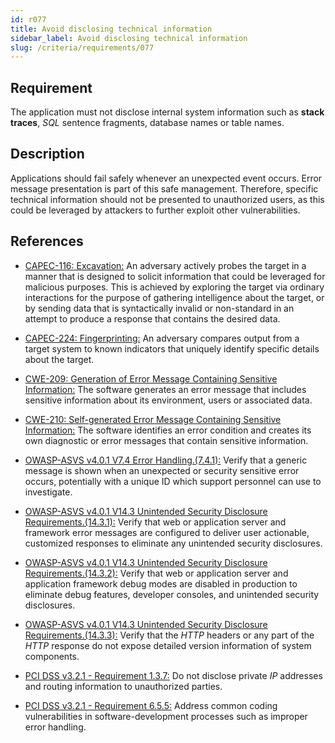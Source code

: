 ```yaml
---
id: r077
title: Avoid disclosing technical information
sidebar_label: Avoid disclosing technical information
slug: /criteria/requirements/077
---
```


## Requirement

The application must not disclose internal system information
such as **stack traces**, *SQL* sentence fragments,
database names or table names.

## Description

Applications should fail safely
whenever an unexpected event occurs.
Error message presentation
is part of this safe management.
Therefore,
specific technical information
should not be presented to unauthorized users,
as this could be leveraged by attackers
to further exploit other vulnerabilities.

## References

- [CAPEC-116: Excavation:](http://capec.mitre.org/data/definitions/116.html)
An adversary actively probes the target
in a manner that is designed
to solicit information
that could be leveraged for malicious purposes.
This is achieved by exploring the target
via ordinary interactions
for the purpose of gathering intelligence
about the target,
or by sending data that is syntactically invalid
or non-standard in an attempt
to produce a response
that contains the desired data.

- [CAPEC-224: Fingerprinting:](http://capec.mitre.org/data/definitions/224.html)
An adversary compares output
from a target system to known indicators
that uniquely identify specific details
about the target.

- [CWE-209: Generation of Error Message Containing Sensitive Information:](https://cwe.mitre.org/data/definitions/209.html)
The software generates an error message
that includes sensitive information
about its environment,
users or associated data.

- [CWE-210: Self-generated Error Message Containing Sensitive Information:](https://cwe.mitre.org/data/definitions/210.html)
The software identifies an error condition
and creates its own diagnostic
or error messages
that contain sensitive information.

- [OWASP-ASVS v4.0.1 V7.4 Error Handling.(7.4.1):](https://owasp.org/www-pdf-archive/OWASP_Application_Security_Verification_Standard_4.0-en.pdf)
Verify that a generic message
is shown when an unexpected
or security sensitive error occurs,
potentially with a unique ID
which support personnel
can use to investigate.

- [OWASP-ASVS v4.0.1 V14.3 Unintended Security Disclosure Requirements.(14.3.1):](https://owasp.org/www-pdf-archive/OWASP_Application_Security_Verification_Standard_4.0-en.pdf)
Verify that web or application server
and framework error messages
are configured to deliver user actionable,
customized responses to eliminate
any unintended security disclosures.

- [OWASP-ASVS v4.0.1 V14.3 Unintended Security Disclosure Requirements.(14.3.2):](https://owasp.org/www-pdf-archive/OWASP_Application_Security_Verification_Standard_4.0-en.pdf)
Verify that web or application server
and application framework debug modes
are disabled in production
to eliminate debug features, developer consoles,
and unintended security disclosures.

- [OWASP-ASVS v4.0.1 V14.3 Unintended Security Disclosure Requirements.(14.3.3):](https://owasp.org/www-pdf-archive/OWASP_Application_Security_Verification_Standard_4.0-en.pdf)
Verify that the *HTTP* headers
or any part of the *HTTP* response
do not expose detailed version information
of system components.

- [PCI DSS v3.2.1 - Requirement 1.3.7:](https://www.pcisecuritystandards.org/documents/PCI_DSS_v3-2-1.pdf)
Do not disclose private *IP* addresses
and routing information
to unauthorized parties.

- [PCI DSS v3.2.1 - Requirement 6.5.5:](https://www.pcisecuritystandards.org/documents/PCI_DSS_v3-2-1.pdf)
Address common coding vulnerabilities
in software-development processes
such as improper error handling.
